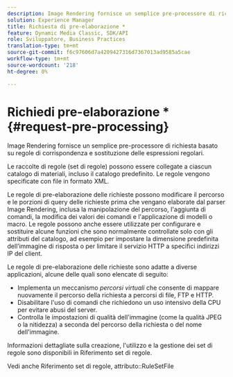 ```yaml
---
description: Image Rendering fornisce un semplice pre-processore di richiesta basato su regole di corrispondenza e sostituzione delle espressioni regolari.
solution: Experience Manager
title: Richiesta di pre-elaborazione *
feature: Dynamic Media Classic, SDK/API
role: Sviluppatore, Business Practices
translation-type: tm+mt
source-git-commit: f6c97606d7a4209427316d7367013ad9585a5cae
workflow-type: tm+mt
source-wordcount: '218'
ht-degree: 0%

---
```



# Richiedi pre-elaborazione *{#request-pre-processing}

Image Rendering fornisce un semplice pre-processore di richiesta basato su regole di corrispondenza e sostituzione delle espressioni regolari.

Le raccolte di regole (set di regole) possono essere collegate a ciascun catalogo di materiali, incluso il catalogo predefinito. Le regole vengono specificate con file in formato XML.

Le regole di pre-elaborazione delle richieste possono modificare il percorso e le porzioni di query delle richieste prima che vengano elaborate dal parser Image Rendering, inclusa la manipolazione del percorso, l&#39;aggiunta di comandi, la modifica dei valori dei comandi e l&#39;applicazione di modelli o macro. Le regole possono anche essere utilizzate per configurare e sostituire alcune funzioni che sono normalmente controllate solo con gli attributi del catalogo, ad esempio per impostare la dimensione predefinita dell’immagine di risposta o per limitare il servizio HTTP a specifici indirizzi IP del client.

Le regole di pre-elaborazione delle richieste sono adatte a diverse applicazioni, alcune delle quali sono elencate di seguito:

* Implementa un meccanismo *percorsi virtuali* che consente di mappare nuovamente il percorso della richiesta a percorsi di file, FTP e HTTP.
* Disabilitare l&#39;uso di comandi che richiedono un uso intensivo della CPU per evitare abusi del server.
* Controlla le impostazioni di qualità dell&#39;immagine (come la qualità JPEG o la nitidezza) a seconda del percorso della richiesta o del nome dell&#39;immagine.

Informazioni dettagliate sulla creazione, l&#39;utilizzo e la gestione dei set di regole sono disponibili in Riferimento set di regole.

Vedi anche Riferimento set di regole, attributo::RuleSetFile
